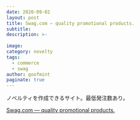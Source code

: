 ```yaml
---
date: 2020-09-02
layout: post
title: Swag.com — quality promotional products.
subtitle: 
description: >-
  
image: 
category: novelty
tags:
  - commerce
  - swag
author: goofmint
paginate: true
---
```

ノベルティを作成できるサイト。最低発注数あり。

[Swag.com — quality promotional products.](https://swag.com/)
